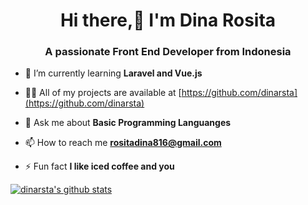 <h1 align="center">Hi there,👋 I'm Dina Rosita</h1>
<h3 align="center">A passionate Front End Developer from Indonesia</h3>

- 🌱 I’m currently learning **Laravel and Vue.js**

- 👨‍💻 All of my projects are available at [https://github.com/dinarsta](https://github.com/dinarsta)

- 💬 Ask me about **Basic Programming Languanges**

- 📫 How to reach me **rositadina816@gmail.com**

- ⚡ Fun fact **I like iced coffee and you**

 <a href="https://github.com/dinarsta">
  <img align="center" src="https://github-readme-stats.vercel.app/api?username=dinarsta&show_icons=true&include_all_commits=true&count_private=true" alt="dinarsta's github stats" />
</a>
